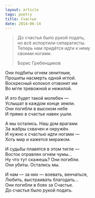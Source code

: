 ```yaml
---
layout: article
tags: poetry
title: Счастье
date: 2014-06-14
---
```


> До счастья было рукой подать,<br>
> но всё испортили сепаратисты.<br>
> Теперь нам придётся идти к нему<br>
> своими ногами.
> <footer>Борис Гребенщиков</footer>

Они подбиты огнем зенитным,<br>
Прошиты насмерть одной иглой.<br>
Воскресный колокол отзвонит им<br>
Во мгле тревожной и нежилой.<br>

И это будет такой молебен —<br>
Услышат в каждом конце земли.<br>
Они погибли в высоком небе<br>
И прямо в счастье навек ушли.<br>

А мы остались. Наш дом врагами<br>
За жабры схвачен и окружён.<br>
И нужно к счастью идти ногами —<br>
Хоть мир и кажется миражом.<br>

И судьбы плавятся в этом тигле —<br>
Восток отравлен огнем чумы...<br>
Ну что тут скажешь? Они погибли.<br>
Они убиты. Остались мы.<br>

И нам — за них — воевать, венчаться,<br>
Любить, выстраивать благодать...<br>
Они погибли в боях за Счастье.<br>
До счастья было рукой подать.
